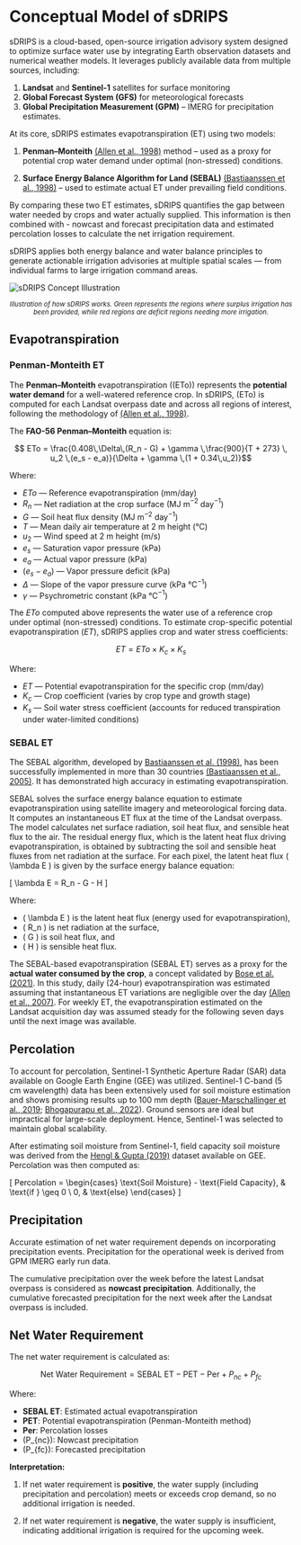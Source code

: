# Conceptual Model of sDRIPS
sDRIPS is a cloud-based, open-source irrigation advisory system designed to optimize surface water use by integrating Earth observation datasets and numerical weather models. It leverages publicly available data from multiple sources, including:

1. **Landsat** and **Sentinel-1** satellites for surface monitoring
2. **Global Forecast System (GFS)** for meteorological forecasts
3. **Global Precipitation Measurement (GPM)** – IMERG for precipitation estimates. 

At its core, sDRIPS estimates evapotranspiration (ET) using two models:

1. **Penman–Monteith** <a href="https://www.fao.org/4/x0490e/x0490e00.htm" target="_blank">(Allen et al., 1998)</a> method – used as a proxy for potential crop water demand under optimal (non-stressed) conditions.

2. **Surface Energy Balance Algorithm for Land (SEBAL)** <a href="https://doi.org/10.1016/S0022-1694(98)00253-4" target="_blank">(Bastiaanssen et al., 1998)</a> – used to estimate actual ET under prevailing field conditions.

By comparing these two ET estimates, sDRIPS quantifies the gap between water needed by crops and water actually supplied. This information is then combined with - nowcast and forecast precipitation data and estimated percolation losses to calculate the net irrigation requirement.

sDRIPS applies both energy balance and water balance principles to generate actionable irrigation advisories at multiple spatial scales — from individual farms to large irrigation command areas. 

![sDRIPS Concept Illustration](../images/sDRIPS_Illustration.png)
<p style="text-align:center"> <sup><i>Illustration of how sDRIPS works. Green represents the regions where surplus irrigation has been provided, while red regions are deficit regions needing more irrigation.</i></sup> </p>


## Evapotranspiration 
### Penman-Monteith ET
The **Penman–Monteith** evapotranspiration (\(ETo\)) represents the **potential water demand** for a well-watered reference crop. In sDRIPS, \(ETo\) is computed for each Landsat overpass date and across all regions of interest, following the methodology of <a href="https://www.fao.org/4/x0490e/x0490e00.htm" target="_blank">(Allen et al., 1998)</a>.  

The **FAO-56 Penman–Monteith** equation is:  

$$ ETo = \frac{0.408\,\Delta\,(R_n - G) + \gamma \,\frac{900}{T + 273} \, u_2 \,(e_s - e_a)}{\Delta + \gamma \,(1 + 0.34\,u_2)}$$
    
Where:  

- $ETo$ — Reference evapotranspiration (mm/day)  
- $R_n$ — Net radiation at the crop surface (MJ m$^{-2}$ day$^{-1}$)  
- $G$ — Soil heat flux density (MJ m$^{-2}$ day$^{-1}$)  
- $T$ — Mean daily air temperature at 2 m height (°C)  
- $u_2$ — Wind speed at 2 m height (m/s)  
- $e_s$ — Saturation vapor pressure (kPa)  
- $e_a$ — Actual vapor pressure (kPa)  
- $(e_s - e_a)$ — Vapor pressure deficit (kPa)  
- $\Delta$ — Slope of the vapor pressure curve (kPa °C$^{-1}$)  
- $\gamma$ — Psychrometric constant (kPa °C$^{-1}$)  

The $ETo$ computed above represents the water use of a reference crop under optimal (non-stressed) conditions. To estimate crop-specific potential evapotranspiration ($ET$), sDRIPS applies crop and water stress coefficients:  

$$
ET = ETo \times K_c \times K_s
$$

Where:  

- $ET$ — Potential evapotranspiration for the specific crop (mm/day)  
- $K_c$ — Crop coefficient (varies by crop type and growth stage)  
- $K_s$ — Soil water stress coefficient (accounts for reduced transpiration under water-limited conditions)  

### SEBAL ET
The SEBAL algorithm, developed by <a href="https://doi.org/10.1016/S0022-1694(98)00253-4" target="_blank">Bastiaanssen et al. (1998)</a>, has been successfully implemented in more than 30 countries <a href="https://doi.org/10.1061/(ASCE)0733-9437(2005)131:1(85)" target="_blank">(Bastiaanssen et al., 2005)</a>. It has demonstrated high accuracy in estimating evapotranspiration.

SEBAL solves the surface energy balance equation to estimate evapotranspiration using satellite imagery and meteorological forcing data. It computes an instantaneous ET flux at the time of the Landsat overpass. The model calculates net surface radiation, soil heat flux, and sensible heat flux to the air. The residual energy flux, which is the latent heat flux driving evapotranspiration, is obtained by subtracting the soil and sensible heat fluxes from net radiation at the surface. For each pixel, the latent heat flux \( \lambda E \) is given by the surface energy balance equation:

\[
\lambda E = R_n - G - H
\]

Where:

- \( \lambda E \) is the latent heat flux (energy used for evapotranspiration),  
- \( R_n \) is net radiation at the surface,  
- \( G \) is soil heat flux, and  
- \( H \) is sensible heat flux.

The SEBAL-based evapotranspiration (SEBAL ET) serves as a proxy for the **actual water consumed by the crop**, a concept validated by <a href="https://doi.org/10.1029/2020WR028654" target="_blank">Bose et al. (2021)</a>. In this study, daily (24-hour) evapotranspiration was estimated assuming that instantaneous ET variations are negligible over the day <a href="https://doi.org/10.1061/(ASCE)0733-9437(2007)133:4(380)" target="_blank">(Allen et al., 2007)</a>. For weekly ET, the evapotranspiration estimated on the Landsat acquisition day was assumed steady for the following seven days until the next image was available.


## Percolation
To account for percolation, Sentinel-1 Synthetic Aperture Radar (SAR) data available on Google Earth Engine (GEE) was utilized. Sentinel-1 C-band (5 cm wavelength) data has been extensively used for soil moisture estimation and shows promising results up to 100 mm depth (<a href="https://doi.org/10.1109/TGRS.2018.2858004" target="_blank">Bauer-Marschallinger et al., 2019</a>; <a href="https://doi.org/10.1016/j.asr.2022.03.019" target="_blank">Bhogapurapu et al., 2022</a>). Ground sensors are ideal but impractical for large-scale deployment. Hence, Sentinel-1 was selected to maintain global scalability.

After estimating soil moisture from Sentinel-1, field capacity soil moisture was derived from the <a href="https://doi.org/10.5281/zenodo.2784001" target="_blank">Hengl & Gupta (2019)</a> dataset available on GEE. Percolation was then computed as:

\[
Percolation =
\begin{cases}
\text{Soil Moisture} - \text{Field Capacity}, & \text{if } \geq 0 \\
0, & \text{else}
\end{cases}
\]

## Precipitation
Accurate estimation of net water requirement depends on incorporating precipitation events. Precipitation for the operational week is derived from GPM IMERG early run data.

The cumulative precipitation over the week before the latest Landsat overpass is considered as **nowcast precipitation**. Additionally, the cumulative forecasted precipitation for the next week after the Landsat overpass is included.

## Net Water Requirement
The net water requirement is calculated as:

$$
\text{Net Water Requirement} = \text{SEBAL ET} - \text{PET} - \text{Per} + P_{nc} + P_{fc}
$$

Where:  

- **SEBAL ET**: Estimated actual evapotranspiration  
- **PET**: Potential evapotranspiration (Penman-Monteith method)  
- **Per**: Percolation losses  
- \(P_{nc}\): Nowcast precipitation   
- \(P_{fc}\): Forecasted precipitation   



**Interpretation:**

1. If net water requirement is **positive**, the water supply (including precipitation and percolation) meets or exceeds crop demand, so no additional irrigation is needed.

2. If net water requirement is **negative**, the water supply is insufficient, indicating additional irrigation is required for the upcoming week.

